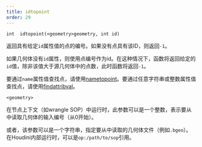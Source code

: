 ```yaml
---
title: idtopoint
order: 29
---
```

`int  idtopoint(<geometry>geometry, int id)`

返回具有给定`id`属性值的点的编号。如果没有点具有该ID，则返回`-1`。

如果几何体没有`id`属性，则使用点编号作为id。在这种情况下，函数将返回给定的`id`值，除非该值大于源几何体中的点数，此时函数将返回`-1`。

要通过`name`属性值查找点，请使用[nametopoint](nametopoint.html "通过name属性查找点")。要通过任意字符串或整数属性值查找点，请使用[findattribval](findattribval.html "查找具有特定属性值的图元/点/顶点")。

`<geometry>`

在节点上下文（如wrangle SOP）中运行时，此参数可以是一个整数，表示要从中读取几何体的输入编号（从0开始）。

或者，该参数可以是一个字符串，指定要从中读取的几何体文件（例如`.bgeo`）。在Houdini内部运行时，可以是`op:/path/to/sop`引用。
